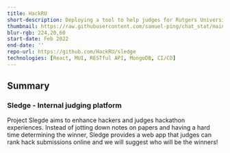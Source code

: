 ```yaml
---
title: HackRU
short-description: Deploying a tool to help judges for Rutgers University's largest hackathon!
thumbnail: https://raw.githubusercontent.com/samuel-ping/chat_stat/main/screenshots/chat_stat-header-color-cropped.png
blur-rgb: 224,20,60
start-date: Feb 2022
end-date: ''
repo-url: https://github.com/HackRU/sledge
technologies: [React, MUI, RESTful API, MongoDB, CI/CD]
---
```


## Summary

### Sledge - Internal judging platform

Project Slegde aims to enhance hackers and judges hackathon experiences. Instead of jotting down notes on papers and having a hard time determining the winner, Sledge provides a web app that judges can rank hack submissions online and we will suggest who will be the winners!
